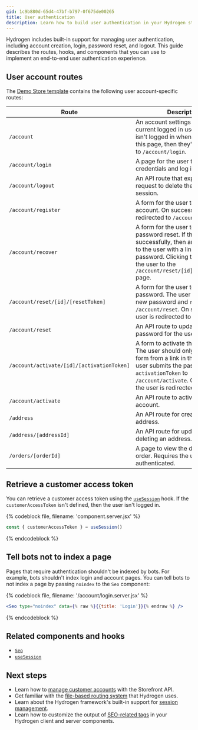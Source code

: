 ```yaml
---
gid: 1c9b880d-65d4-47bf-b797-0f675de00265
title: User authentication
description: Learn how to build user authentication in your Hydrogen storefront, including account creation, login, password reset, and logout.
---
```


Hydrogen includes built-in support for managing user authentication, including account creation, login, password reset, and logout. This guide describes the routes, hooks, and components that you can use to implement an end-to-end user authentication experience.

## User account routes

The [Demo Store template](https://shopify.dev/custom-storefronts/hydrogen/templates) contains the following user account-specific routes:

| Route        | Description                                                                                |
| --------------- | ------------------------------------------------------------------------------------------ |
| `/account`      | An account settings page for the current logged in user. If the user isn't logged in when they access this page, then they're redirected to `/account/login`. |
| `/account/login` | A page for the user to enter their credentials and log in.                                        |
| `/account/logout` | An API route that expects a `POST` request to delete the current session.                                               |
| `/account/register` | A form for the user to set up a new account. On success, the user is redirected to `/account`. |
| `/account/recover` | A form for the user to initiate a password reset. If the form is sent successfully, then an email is sent to the user with a link to reset their password. Clicking the link leads the user to the `/account/reset/[id]/[resetToken]` page. |
| `/account/reset/[id]/[resetToken]` | A form for the user to enter a new password. The user submits the new password and `resetToken` to `/account/reset`. On success, the user is redirected to `/account`. |
| `/account/reset` | An API route to update the new password for the user. |
| `/account/activate/[id]/[activationToken]` | A form to activate the new user. The user should only reach this form from a link in their email. The user submits the password and `activationToken` to `/account/activate`. On success, the user is redirected to `/account`. |
| `/account/activate` | An API route to activate the user account. |
| `/address` | An API route for creating a new address. |
| `/address/[addressId]` | An API route for updating and deleting an address. |
| `/orders/[orderId]` | A page to view the details of an order. Requires the user to be authenticated. |

## Retrieve a customer access token

You can retrieve a customer access token using the [`useSession`](https://shopify.dev/api/hydrogen/hooks/framework/usesession) hook. If the `customerAccessToken` isn't defined, then the user isn't logged in.

{% codeblock file, filename: 'component.server.jsx' %}

```js
const { customerAccessToken } = useSession()
```

{% endcodeblock %}

## Tell bots not to index a page

Pages that require authentication shouldn't be indexed by bots. For example, bots shouldn't index login and account pages. You can tell bots to not index a page by passing `noindex` to the `Seo` component:

{% codeblock file, filename: '/account/login.server.jsx' %}

```jsx
<Seo type="noindex" data={% raw %}{{title: 'Login'}}{% endraw %} />
```

{% endcodeblock %}

## Related components and hooks

- [`Seo`](https://shopify.dev/api/hydrogen/components/primitive/seo)
- [`useSession`](https://shopify.dev/api/hydrogen/hooks/framework/usesession)

## Next steps

- Learn how to [manage customer accounts](https://shopify.dev/api/examples/customer-accounts) with the Storefront API.
- Get familiar with the [file-based routing system](https://shopify.dev/custom-storefronts/hydrogen/framework/routes) that Hydrogen uses.
- Learn about the Hydrogen framework's built-in support for [session management](https://shopify.dev/custom-storefronts/hydrogen/framework/sessions).
- Learn how to customize the output of [SEO-related tags](https://shopify.dev/custom-storefronts/hydrogen/framework/seo) in your Hydrogen client and server components.
